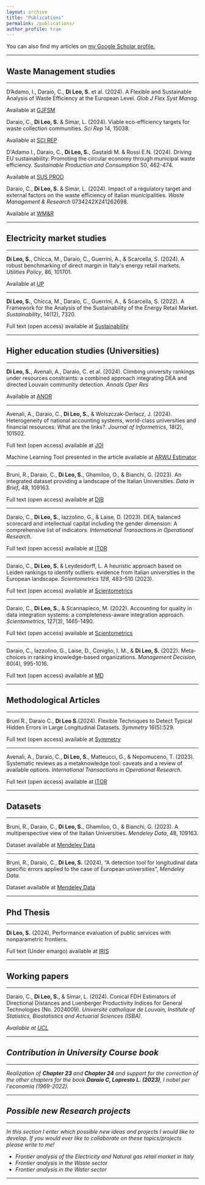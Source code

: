 ```yaml
---
layout: archive
title: "Publications"
permalink: /publications/
author_profile: true
---
```

<script type='text/javascript' src='https://d1bxh8uas1mnw7.cloudfront.net/assets/embed.js'></script>

You can also find my articles on <u><a href="https://scholar.google.com/citations?user=uXEtOBsAAAAJ&hl=it">my Google Scholar profile</a>.</u>


_________________

## Waste Management studies

_________________


D’Adamo, I., Daraio, C., **Di Leo, S.** et al. (2024). A Flexible and Sustainable Analysis of Waste Efficiency at the European Level. <i> Glob J Flex Syst Manag. </i>  

Available at <a href="https://doi.org/10.1007/s40171-024-00416-w"> GJFSM </a> 
<div class='altmetric-embed' data-badge-type='donut' data-doi="10.1007/s40171-024-00416-w"></div>

Daraio, C., **Di Leo, S.** & Simar, L. (2024). Viable eco-efficiency targets for waste collection communities. <i> Sci Rep</i> 14, 15038. 

Available at <a href="https://doi.org/10.1038/s41598-024-66077-y "> SCI REP </a> 
<div class='altmetric-embed' data-badge-type='donut' data-doi="10.1038/s41598-024-66077-y "></div>

D'Adamo I., Daraio, C., **Di Leo, S.**, Gastaldi M. & Rossi E.N. (2024). Driving EU sustainability: Promoting the circular economy through municipal waste efficiency. <i> Sustainable Production and Consumption</i> 50, 462-474. 

Available at <a href="https://doi.org/10.1016/j.spc.2024.08.022"> SUS PROD </a>
<div class='altmetric-embed' data-badge-type='donut' data-doi="10.1016/j.spc.2024.08.022"></div>

Daraio, C., **Di Leo, S.** & Simar, L. (2024).  Impact of a regulatory target and external factors on the waste efficiency of Italian municipalities. <i> Waste Management & Research</i> 0734242X241262698. 

Available at <a href="https://doi.org/10.1177/0734242X241262698"> WM&R </a>
<div class='altmetric-embed' data-badge-type='donut' data-doi="10.1177/0734242X241262698"></div>


_________________

## Electricity market studies

_________________

**Di Leo, S.**, Chicca, M., Daraio, C., Guerrini, A., & Scarcella, S. (2024).  A robust benchmarking of direct margin in Italy's energy retail markets. <i> Utilities Policy</i>,  86, 101701. 

Available at <a href="https://doi.org/10.1016/j.jup.2023.101701"> UP </a>
<div class='altmetric-embed' data-badge-type='donut' data-doi="10.1016/j.jup.2023.101701"></div>

_________________
**Di Leo, S.**, Chicca, M., Daraio, C., Guerrini, A., & Scarcella, S. (2022). A Framework for the Analysis of the Sustainability of the Energy Retail Market.<i> Sustainability</i>, 14(12), 7320.

Full text (open access) available at <a href="https://doi.org/10.3390/su14127320"> Sustainability </a>
<div class='altmetric-embed' data-badge-type='donut' data-doi="10.3390/su14127320"></div>

_________________

## Higher education studies (Universities)
_________________

**Di Leo, S.**, Avenali, A., Daraio, C. et al. (2024). Climbing university rankings under resources constraints: a combined approach integrating DEA and directed Louvain community detection. <i> Annals Oper Res </i>  

Available at <a href="https://doi.org/10.1007/s10479-024-06219-7"> ANOR </a>
<div class='altmetric-embed' data-badge-type='donut' data-doi="10.1007/s10479-024-06219-7"></div>


_________________
Avenali, A., Daraio, C., **Di Leo, S.**, & Wolszczak-Derlacz, J. (2024). Heterogeneity of national accounting systems, world-class universities and financial resources: What are the links?.<i> Journal of Informetrics</i>, 18(2), 101502.

Full text (open access) available at <a href="https://doi.org/10.1016/j.joi.2024.101502"> JOI </a>
<div class='altmetric-embed' data-badge-type='donut' data-doi="10.1016/j.joi.2024.101502"></div>

Machine Learning Tool presented in the article available at <a href="https://simonedileo.shinyapps.io/ARWU_League_Estimator/"> ARWU Estimator </a>

_________________
Bruni, R., Daraio, C., **Di Leo, S.**, Ghamiloo, O., & Bianchi, G. (2023). An integrated dataset providing a landscape of the Italian Universities. <i>Data in Brief</i>, 48, 109163.

Full text (open access) available at <a href="https://doi.org/10.1016/j.dib.2023.109163"> DIB </a>
<div class='altmetric-embed' data-badge-type='donut' data-doi="10.1016/j.dib.2023.109163"></div>

_________________
Daraio, C., **Di Leo, S.**, Iazzolino, G., & Laise, D. (2023). DEA, balanced scorecard and intellectual capital including the gender dimension: A comprehensive list of indicators. <i>International Transactions in Operational Research</i>.

Full text (open access) available at <a href="https://doi.org/10.1111/itor.13293"> ITOR </a>
<div class='altmetric-embed' data-badge-type='donut' data-doi="10.1111/itor.13293"></div>

_________________
Daraio, C., **Di Leo, S.** & Leydesdorff, L. A heuristic approach based on Leiden rankings to identify outliers: evidence from Italian universities in the European landscape. <i>Scientometrics 128</i>, 483–510 (2023). 

Full text (open access) available at <a href="https://doi.org/10.1007/s11192-022-04551-y"> Scientometrics </a>
<div class='altmetric-embed' data-badge-type='donut' data-doi="10.1007/s11192-022-04551-y"></div>

_________________
Daraio, C., **Di Leo, S.**, & Scannapieco, M. (2022). Accounting for quality in data integration systems: a completeness-aware integration approach. <i>Scientometrics</i>, 127(3), 1465-1490.

Full text (open access) available at <a href="https://doi.org/10.1007/s11192-022-04266-0"> Scientometrics </a>
<div class='altmetric-embed' data-badge-type='donut' data-doi="10.1007/s11192-022-04266-0"></div>

_________________

Daraio, C., Iazzolino, G., Laise, D., Coniglio, I. M., & **Di Leo, S.** (2022). Meta-choices in ranking knowledge-based organizations. <i>Management Decision</i>, 60(4), 995-1016.

Full text (open access) available at <a href="https://doi.org/10.1108/MD-01-2021-0069"> MD </a>
<div class='altmetric-embed' data-badge-type='donut' data-doi="10.1108/MD-01-2021-0069"></div>

_________________

## Methodological Articles

_________________

Bruni R., Daraio C., **Di Leo S.**(2024). Flexible Techniques to Detect Typical Hidden Errors in Large Longitudinal Datasets. <i>Symmetry</i> 16(5):529.

Full text (open access) available at <a href="https://doi.org/10.3390/sym16050529"> Symmetry </a> 
<div class='altmetric-embed' data-badge-type='donut' data-doi="10.3390/sym16050529"></div>

_________________

Avenali, A., Daraio, C., **Di Leo, S.**, Matteucci, G., & Nepomuceno, T. (2023). Systematic reviews as a metaknowledge tool: caveats and a review of available options.<i> International Transactions in Operational Research</i>.

Full text (open access) available at <a href="https://doi.org/10.1111/itor.13309"> ITOR </a> 
<div class='altmetric-embed' data-badge-type='donut' data-doi="10.1111/itor.13309"></div>

_________________
## Datasets
_________________
Bruni, R., Daraio, C., **Di Leo, S.**, Ghamiloo, O., & Bianchi, G. (2023). A multiperspective view of the Italian Universities. <i>Mendeley Data</i>, 48, 109163.

Dataset available at <a href="https://doi.org/10.17632/pycv47nk3p"> Mendeley Data </a>
<div class='altmetric-embed' data-badge-type='donut' data-doi="10.17632/pycv47nk3p"></div>

_________________

Bruni, R., Daraio, C., **Di Leo, S.** (2024), “A detection tool for longitudinal data specific errors applied to the case of European universities”, <i>Mendeley Data</i>.

Dataset available at <a href="https://doi.org/10.17632/syyc7t4z54"> Mendeley Data </a>
<div class='altmetric-embed' data-badge-type='donut' data-doi="10.17632/syyc7t4z54"></div>

_________________
## Phd Thesis
_________________

**Di Leo, S.** (2024), Performance evaluation of public services with nonparametric frontiers.

Full text (Under emargo) available at <a href="https://iris.uniroma1.it/handle/11573/1700558"> IRIS </a>

_________________

## Working papers
_________________

Daraio, C., **Di Leo, S.**, & Simar, L. (2024). Conical FDH Estimators of Directional Distances and Luenberger Productivity Indices for General Technologies (No. 2024009). <i>Université catholique de Louvain, Institute of Statistics, Biostatistics and Actuarial Sciences (ISBA).<i>

Available at <a href="https://dial.uclouvain.be/pr/boreal/object/boreal%3A285809/datastream/PDF_01/view"> UCL </a>

_________________

## Contribution in University Course book
_________________

Realization of **Chapter 23** and **Chapter 24** and support for the correction of the other chapters for the book **Daraio C, Lopresto L. (2023)**, <i>I nobel per l'economia (1969-2022)</i>.

_________________


## Possible new Research projects
_________________
In this section I enter which possible new ideas and projects I would like to develop.
If you would ever like to collaborate on these topics/projects please write to me!

- Frontier analysis of the Electricity and Natural gas retail market in Italy
- Frontier analysis in the Waste sector
- Frontier analysis in the Water sector

_________________


<!--{% include base_path %}

{% for post in site.publications reversed %}
  {% include archive-single.html %}
{% endfor %}
-->


